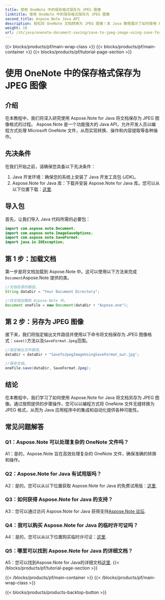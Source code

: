 ```yaml
---
title: 使用 OneNote 中的保存格式保存为 JPEG 图像
linktitle: 使用 OneNote 中的保存格式保存为 JPEG 图像
second_title: Aspose.Note Java API
description: 轻松将 OneNote 文档转换为 JPEG 图像！本 Java 教程展示了如何使用 Aspose.Note。使用代码示例进行转换和自动化！ #OneNote #Java #Aspose
weight: 18
url: /zh/java/onenote-document-saving/save-to-jpeg-image-using-save-format/
---
```


{{< blocks/products/pf/main-wrap-class >}}
{{< blocks/products/pf/main-container >}}
{{< blocks/products/pf/tutorial-page-section >}}

# 使用 OneNote 中的保存格式保存为 JPEG 图像

## 介绍

在本教程中，我们将深入研究使用 Aspose.Note for Java 将文档保存为 JPEG 图像格式的过程。 Aspose.Note 是一个功能强大的 Java API，允许开发人员以编程方式处理 Microsoft OneNote 文件，从而实现转换、操作和内容提取等各种操作。

## 先决条件

在我们开始之前，请确保您具备以下先决条件：

1. Java 开发环境：确保您的系统上安装了 Java 开发工具包 (JDK)。
2.  Aspose.Note for Java 库：下载并安装 Aspose.Note for Java 库。您可以从以下位置下载：[这里](https://releases.aspose.com/note/java/).

## 导入包

首先，让我们导入 Java 代码所需的必要包：

```java
import com.aspose.note.Document;
import com.aspose.note.ImageSaveOptions;
import com.aspose.note.SaveFormat;
import java.io.IOException;
```

## 第 1 步：加载文档

第一步是将文档加载到 Aspose.Note 中。这可以使用以下方法来完成`Document`Aspose.Note 提供的类。

```java
//文档目录的路径。
String dataDir = "Your Document Directory";

//将文档加载到 Aspose.Note 中。
Document oneFile = new Document(dataDir + "Aspose.one");
```

## 第 2 步：另存为 JPEG 图像

接下来，我们将指定输出文件路径并使用以下命令将文档保存为 JPEG 图像格式：`save()`方法以及`SaveFormat.Jpeg`范围。

```java
//指定输出文件路径。
dataDir = dataDir + "SaveToJpegImageUsingSaveFormat_out.jpg";

//保存文档。
oneFile.save(dataDir, SaveFormat.Jpeg);
```

## 结论

在本教程中，我们学习了如何使用 Aspose.Note for Java 将文档另存为 JPEG 图像。通过按照提供的步骤操作，您可以以编程方式将 OneNote 文件无缝转换为 JPEG 格式，从而为 Java 应用程序中的集成和自动化提供各种可能性。

## 常见问题解答

### Q1：Aspose.Note 可以处理复杂的 OneNote 文件吗？

A1：是的，Aspose.Note 旨在高效处理复杂的 OneNote 文件，确保准确的转换和操作。

### Q2：Aspose.Note for Java 有试用版吗？

 A2：是的，您可以从以下位置获取 Aspose.Note for Java 的免费试用版：[这里](https://releases.aspose.com/).

### Q3：如何获得 Aspose.Note for Java 的支持？

 A3：您可以通过访问 Aspose.Note for Java 获得支持[Aspose.Note 论坛](https://forum.aspose.com/c/note/28).

### Q4：我可以购买 Aspose.Note for Java 的临时许可证吗？

 A4：是的，您可以从以下位置购买临时许可证：[这里](https://purchase.aspose.com/temporary-license/).

### Q5：哪里可以找到 Aspose.Note for Java 的详细文档？

A5：您可以找到Aspose.Note for Java的详细文档[这里](https://reference.aspose.com/note/java/).
{{< /blocks/products/pf/tutorial-page-section >}}

{{< /blocks/products/pf/main-container >}}
{{< /blocks/products/pf/main-wrap-class >}}

{{< blocks/products/products-backtop-button >}}
